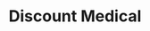 ---
title: "Discount Medical"
url: /richmond-city/discount-medical-north-arthur-ashe-boulevard/
shop: Sanitätshaus
---